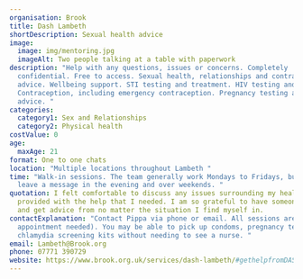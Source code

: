 ```yaml
---
organisation: Brook
title: Dash Lambeth
shortDescription: Sexual health advice
image:
  image: img/mentoring.jpg
  imageAlt: Two people talking at a table with paperwork
description: "Help with any questions, issues or concerns. Completely
  confidential. Free to access. Sexual health, relationships and contraception
  advice. Wellbeing support. STI testing and treatment. HIV testing and support.
  Contraception, including emergency contraception. Pregnancy testing and
  advice. "
categories:
  category1: Sex and Relationships
  category2: Physical health
costValue: 0
age:
  maxAge: 21
format: One to one chats
location: "Multiple locations throughout Lambeth "
time: "Walk-in sessions. The team generally work Mondays to Fridays, but you can
  leave a message in the evening and over weekends. "
quotation: I felt comfortable to discuss any issues surrounding my health. I was
  provided with the help that I needed. I am so grateful to have someone to call
  and get advice from no matter the situation I find myself in.
contactExplanation: "Contact Pippa via phone or email. All sessions are walk-in (no
  appointment needed). You may be able to pick up condoms, pregnancy tests or
  chlamydia screening kits without needing to see a nurse. "
email: Lambeth@Brook.org
phone: 07771 390729
website: https://www.brook.org.uk/services/dash-lambeth/#gethelpfromDASH
---
```

